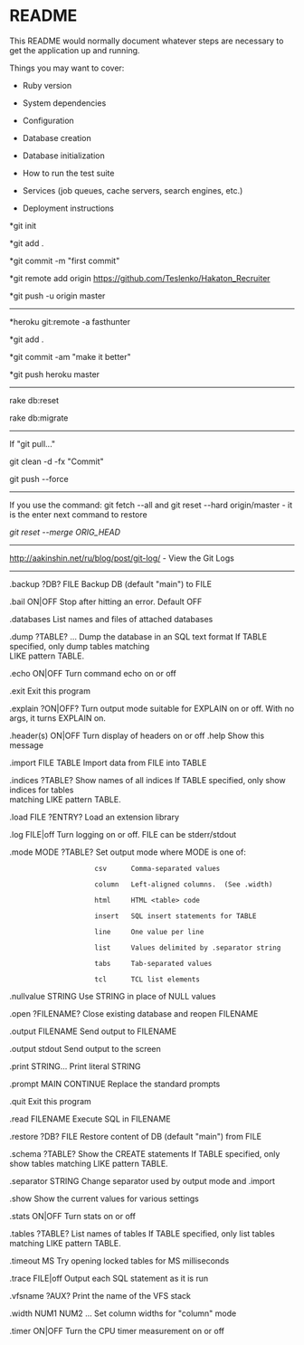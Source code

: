 # README

This README would normally document whatever steps are necessary to get the
application up and running.

Things you may want to cover:

* Ruby version

* System dependencies

* Configuration

* Database creation

* Database initialization

* How to run the test suite

* Services (job queues, cache servers, search engines, etc.)

* Deployment instructions

*git init 

*git add .

*git commit -m "first commit" 

*git remote add origin https://github.com/Teslenko/Hakaton_Recruiter

*git push -u origin master

-------------

*heroku git:remote -a fasthunter

*git add .

*git commit -am "make it better"

*git push heroku master

--------------------

rake db:reset 

rake db:migrate

--------------------
If "git pull..."

git clean  -d  -fx "Commit"

git push --force

--------------------


If you use the command: git fetch --all and git reset --hard origin/master -  it is the enter next command to restore

*git reset --merge ORIG_HEAD*

--------------------

http://aakinshin.net/ru/blog/post/git-log/ - View the Git Logs

--------------------

.backup ?DB? FILE      Backup DB (default "main") to FILE

.bail ON|OFF           Stop after hitting an error.  Default OFF

.databases             List names and files of attached databases

.dump ?TABLE? ...      Dump the database in an SQL text format
                         If TABLE specified, only dump tables matching                         
                         LIKE pattern TABLE.
                         
.echo ON|OFF           Turn command echo on or off

.exit                  Exit this program

.explain ?ON|OFF?      Turn output mode suitable for EXPLAIN on or off.
                         With no args, it turns EXPLAIN on.
                         
.header(s) ON|OFF      Turn display of headers on or off
.help                  Show this message

.import FILE TABLE     Import data from FILE into TABLE

.indices ?TABLE?       Show names of all indices
                         If TABLE specified, only show indices for tables                     
                         matching LIKE pattern TABLE.
                         
.load FILE ?ENTRY?     Load an extension library

.log FILE|off          Turn logging on or off.  FILE can be stderr/stdout

.mode MODE ?TABLE?     Set output mode where MODE is one of:

                         csv      Comma-separated values
                         
                         column   Left-aligned columns.  (See .width)
                         
                         html     HTML <table> code
                         
                         insert   SQL insert statements for TABLE
                         
                         line     One value per line
                         
                         list     Values delimited by .separator string
                         
                         tabs     Tab-separated values
                         
                         tcl      TCL list elements
                         
.nullvalue STRING      Use STRING in place of NULL values

.open ?FILENAME?       Close existing database and reopen FILENAME

.output FILENAME       Send output to FILENAME

.output stdout         Send output to the screen

.print STRING...       Print literal STRING

.prompt MAIN CONTINUE  Replace the standard prompts

.quit                  Exit this program

.read FILENAME         Execute SQL in FILENAME

.restore ?DB? FILE     Restore content of DB (default "main") from FILE

.schema ?TABLE?        Show the CREATE statements
                         If TABLE specified, only show tables matching
                         LIKE pattern TABLE.
                         
.separator STRING      Change separator used by output mode and .import

.show                  Show the current values for various settings

.stats ON|OFF          Turn stats on or off

.tables ?TABLE?        List names of tables
                         If TABLE specified, only list tables matching
                         LIKE pattern TABLE.
                         
.timeout MS            Try opening locked tables for MS milliseconds

.trace FILE|off        Output each SQL statement as it is run

.vfsname ?AUX?         Print the name of the VFS stack

.width NUM1 NUM2 ...   Set column widths for "column" mode

.timer ON|OFF          Turn the CPU timer measurement on or off

